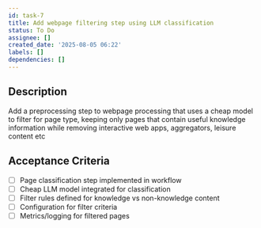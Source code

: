 ```yaml
---
id: task-7
title: Add webpage filtering step using LLM classification
status: To Do
assignee: []
created_date: '2025-08-05 06:22'
labels: []
dependencies: []
---
```


## Description

Add a preprocessing step to webpage processing that uses a cheap model to filter for page type, keeping only pages that contain useful knowledge information while removing interactive web apps, aggregators, leisure content etc

## Acceptance Criteria

- [ ] Page classification step implemented in workflow
- [ ] Cheap LLM model integrated for classification
- [ ] Filter rules defined for knowledge vs non-knowledge content
- [ ] Configuration for filter criteria
- [ ] Metrics/logging for filtered pages
